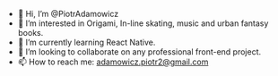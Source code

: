 - 👋 Hi, I’m @PiotrAdamowicz
- 👀 I’m interested in Origami, In-line skating, music and urban fantasy books.
- 🌱 I’m currently learning React Native.
- 💞️ I’m looking to collaborate on any professional front-end project.
- 📫 How to reach me: adamowicz.piotr2@gmail.com

<!---
PiotrAdamowicz/PiotrAdamowicz is a ✨ special ✨ repository because its `README.md` (this file) appears on your GitHub profile.
You can click the Preview link to take a look at your changes.
--->
